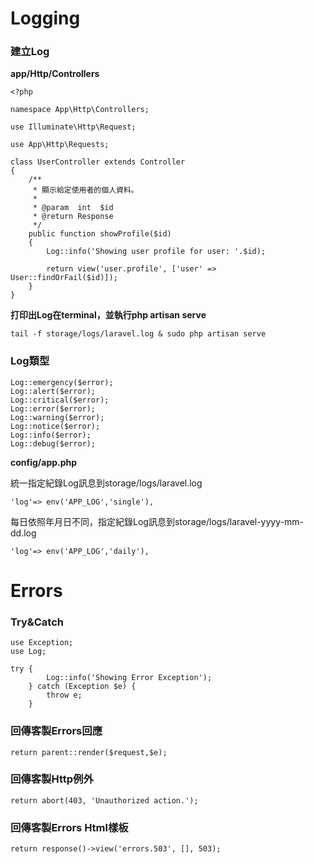 # Logging

### 建立Log

**app/Http/Controllers**

```
<?php

namespace App\Http\Controllers;

use Illuminate\Http\Request;

use App\Http\Requests;

class UserController extends Controller
{
    /**
     * 顯示給定使用者的個人資料。
     *
     * @param  int  $id
     * @return Response
     */
    public function showProfile($id)
    {
        Log::info('Showing user profile for user: '.$id);

        return view('user.profile', ['user' => User::findOrFail($id)]);
    }
}
```

**打印出Log在terminal，並執行php artisan serve**

```
tail -f storage/logs/laravel.log & sudo php artisan serve
```

### Log類型

```
Log::emergency($error);
Log::alert($error);
Log::critical($error);
Log::error($error);
Log::warning($error);
Log::notice($error);
Log::info($error);
Log::debug($error);
```

**config/app.php**

統一指定紀錄Log訊息到storage/logs/laravel.log

```
'log'=> env('APP_LOG','single'),
```

每日依照年月日不同，指定紀錄Log訊息到storage/logs/laravel-yyyy-mm-dd.log

```
'log'=> env('APP_LOG','daily'),
```

# Errors

### Try&Catch

```
use Exception;
use Log;

try {
        Log::info('Showing Error Exception');
    } catch (Exception $e) {
        throw e;
    }
```

### 回傳客製Errors回應

```
return parent::render($request,$e);
```

### 回傳客製Http例外

```
return abort(403, 'Unauthorized action.');
```

### 回傳客製Errors Html樣板

```
return response()->view('errors.503', [], 503);
```

 

